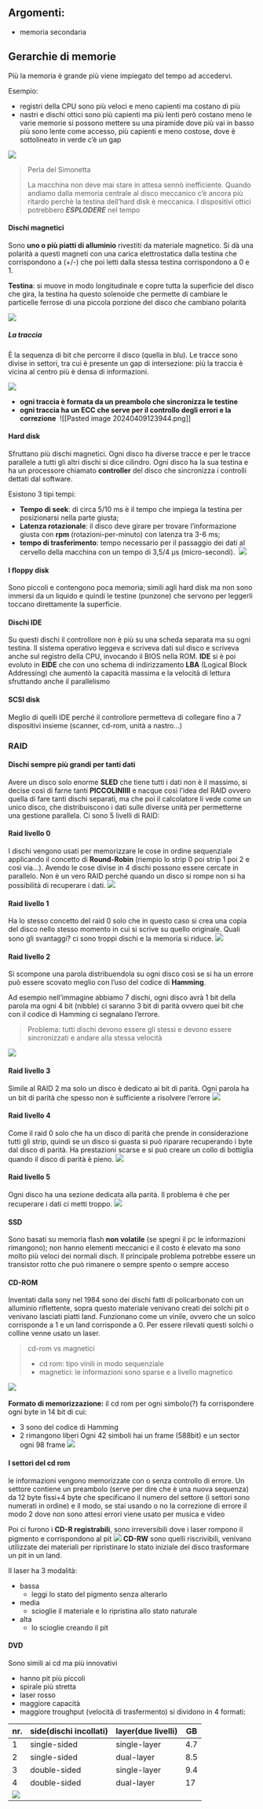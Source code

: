 ## Argomenti:

- memoria secondaria

## Gerarchie di memorie[](https://likingaxis.github.io/UNI/UNI/ARCHITETTURA/LEZIONI/3.Le-memorie#gerarchie-di-memorie)

Più la memoria è grande più viene impiegato del tempo ad accedervi.

Esempio:
- registri della CPU sono più veloci e meno capienti ma costano di più
- nastri e dischi ottici sono più capienti ma più lenti però costano meno le varie memorie si possono mettere su una piramide dove più vai in basso più sono lente come accesso, più capienti e meno costose, dove è sottolineato in verde c’è un gap 

 ![](https://likingaxis.github.io/UNI/UNI/UTILITY/Screen-Shot-2024-03-12-at-10.49.07.png)

> Perla del Simonetta
> 
> La macchina non deve mai stare in attesa sennò inefficiente. Quando andiamo dalla memoria centrale al disco meccanico c’è ancora più ritardo perchè la testina dell’hard disk è meccanica.
> I dispositivi ottici potrebbero ***ESPLODERE*** nel tempo

#### Dischi magnetici[](https://likingaxis.github.io/UNI/UNI/ARCHITETTURA/LEZIONI/3.Le-memorie#dischi-magnetici)

Sono **uno o più piatti di alluminio** rivestiti da materiale magnetico. Si dà una polarità a questi magneti con una carica elettrostatica dalla testina che corrispondono a (+/-) che poi letti dalla stessa testina corrispondono a 0 e 1.

**Testina**: si muove in modo longitudinale e copre tutta la superficie del disco che gira, la testina ha questo solenoide che permette di cambiare le particelle ferrose di una piccola porzione del disco che cambiano polarità 

![](https://likingaxis.github.io/UNI/UNI/UTILITY/Screen-Shot-2024-03-12-at-11.05.03.png)

##### La traccia[](https://likingaxis.github.io/UNI/UNI/ARCHITETTURA/LEZIONI/3.Le-memorie#la-traccia)

È la sequenza di bit che percorre il disco (quella in blu).
Le tracce sono divise in settori, tra cui è presente un gap di intersezione: più la traccia è vicina al centro più è densa di informazioni.

![](https://likingaxis.github.io/UNI/UNI/UTILITY/Screen-Shot-2024-03-12-at-11.06.25.png)

- **ogni traccia è formata da un preambolo che sincronizza le testine**
- **ogni traccia ha un ECC che serve per il controllo degli errori e la correzione** 
![[Pasted image 20240409123944.png]]

#### Hard disk[](https://likingaxis.github.io/UNI/UNI/ARCHITETTURA/LEZIONI/3.Le-memorie#hard-disk)

Sfruttano più dischi magnetici. 
Ogni disco ha diverse tracce e per le tracce parallele a tutti gli altri dischi si dice cilindro.
Ogni disco ha la sua testina e ha un processore chiamato **controller** del disco che sincronizza i controlli dettati dal software.

 Esistono 3 tipi tempi:
- **Tempo di seek**: di circa 5/10 ms è il tempo che impiega la testina per posizionarsi nella parte giusta;
- **Latenza rotazionale**: il disco deve girare per trovare l’informazione giusta con **rpm** (rotazioni-per-minuto) con latenza tra 3-6 ms;
- **tempo di trasferimento**: tempo necessario per il passaggio dei dati al cervello della macchina con un tempo di 3,5/4 µs (micro-secondi). 
![](https://likingaxis.github.io/UNI/UNI/UTILITY/Screen-Shot-2024-03-12-at-11.34.55.png)

#### I floppy disk[](https://likingaxis.github.io/UNI/UNI/ARCHITETTURA/LEZIONI/3.Le-memorie#i-floppy-disk)

Sono piccoli e contengono poca memoria; simili agli hard disk ma non sono immersi da un liquido e quindi le testine (punzone) che servono per leggerli toccano direttamente la superficie.

#### Dischi IDE[](https://likingaxis.github.io/UNI/UNI/ARCHITETTURA/LEZIONI/3.Le-memorie#dischi-ide)

Su questi dischi il controllore non è più su una scheda separata ma su ogni testina. Il sistema operativo leggeva e scriveva dati sul disco e scriveva anche sul registro della CPU, invocando il BIOS nella ROM.
**IDE** si è poi evoluto in **EIDE** che con uno schema di indirizzamento **LBA** (Logical Block Addressing) che aumentò la capacità massima e la velocità di lettura sfruttando anche il parallelismo

#### SCSI disk[](https://likingaxis.github.io/UNI/UNI/ARCHITETTURA/LEZIONI/3.Le-memorie#scsi-disk)

Meglio di quelli IDE perché il controllore permetteva di collegare fino a 7 dispositivi insieme (scanner, cd-rom, unità a nastro…)

### RAID[](https://likingaxis.github.io/UNI/UNI/ARCHITETTURA/LEZIONI/3.Le-memorie#raid)

#### Dischi sempre più grandi per tanti dati[](https://likingaxis.github.io/UNI/UNI/ARCHITETTURA/LEZIONI/3.Le-memorie#dischi-sempre-pi%C3%B9-grandi-per-tanti-dati)

Avere un disco solo enorme **SLED** che tiene tutti i dati non è il massimo, si decise così di farne tanti **PICCOLINIIII** e nacque così l’idea del RAID ovvero quella di fare tanti dischi separati, ma che poi il calcolatore li vede come un unico disco, che distribuiscono i dati sulle diverse unità per permetterne una gestione parallela. 
Ci sono 5 livelli di RAID:

#### Raid livello 0[](https://likingaxis.github.io/UNI/UNI/ARCHITETTURA/LEZIONI/3.Le-memorie#raid-livello-0)

I dischi vengono usati per memorizzare le cose in ordine sequenziale applicando il concetto di **Round-Robin** (riempio lo strip 0 poi strip 1 poi 2 e così via…). Avendo le cose divise in 4 dischi possono essere cercate in parallelo. 
Non è un vero RAID perché quando un disco si rompe non si ha possibilità di recuperare i dati.
![](https://likingaxis.github.io/UNI/UNI/UTILITY/Screen-Shot-2024-03-12-at-15.03.51.png)

#### Raid livello 1[](https://likingaxis.github.io/UNI/UNI/ARCHITETTURA/LEZIONI/3.Le-memorie#raid-livello-1)

Ha lo stesso concetto del raid 0 solo che in questo caso si crea una copia del disco nello stesso momento in cui si scrive su quello originale.
Quali sono gli svantaggi? ci sono troppi dischi e la memoria si riduce. ![](https://likingaxis.github.io/UNI/UNI/UTILITY/Screen-Shot-2024-03-12-at-15.09.21.png)

#### Raid livello 2[](https://likingaxis.github.io/UNI/UNI/ARCHITETTURA/LEZIONI/3.Le-memorie#raid-livello-2)

Si scompone una parola distribuendola su ogni disco così se si ha un errore può essere scovato meglio con l’uso del codice di **Hamming**. 

Ad esempio nell’immagine abbiamo 7 dischi, ogni disco avrà 1 bit della parola ma ogni 4 bit (nibble) ci saranno 3 bit di parità ovvero quei bit che con il codice di Hamming ci segnalano l’errore.

>Problema: tutti dischi devono essere gli stessi e devono essere sincronizzati e andare alla stessa velocità

![](https://likingaxis.github.io/UNI/UNI/UTILITY/Screen-Shot-2024-03-12-at-15.11.10.png)

#### Raid livello 3[](https://likingaxis.github.io/UNI/UNI/ARCHITETTURA/LEZIONI/3.Le-memorie#raid-livello-3)

Simile al RAID 2 ma solo un disco è dedicato ai bit di parità. Ogni parola ha un bit di parità che spesso non è sufficiente a risolvere l’errore ![](https://likingaxis.github.io/UNI/UNI/UTILITY/Screen-Shot-2024-03-12-at-15.25.41.png)

#### Raid livello 4[](https://likingaxis.github.io/UNI/UNI/ARCHITETTURA/LEZIONI/3.Le-memorie#raid-livello-4)

Come il raid 0 solo che ha un disco di parità che prende in considerazione tutti gli strip, quindi se un disco si guasta si può riparare recuperando i byte dal disco di parità. Ha prestazioni scarse e si può creare un collo di bottiglia quando il disco di parità è pieno.
![](https://likingaxis.github.io/UNI/UNI/UTILITY/Screen-Shot-2024-03-12-at-15.31.37.png)

#### Raid livello 5[](https://likingaxis.github.io/UNI/UNI/ARCHITETTURA/LEZIONI/3.Le-memorie#raid-livello-5)
Ogni disco ha una sezione dedicata alla parità. 
Il problema è che per recuperare i dati ci metti troppo.
![](https://likingaxis.github.io/UNI/UNI/UTILITY/Screen-Shot-2024-03-12-at-15.44.00.png) 


#### SSD[](https://likingaxis.github.io/UNI/UNI/ARCHITETTURA/LEZIONI/3.Le-memorie#ssd)

Sono basati su memoria flash **non volatile** (se spegni il pc le informazioni rimangono); non hanno elementi meccanici e il costo è elevato ma sono molto più veloci dei normali disch.
Il principale problema potrebbe essere un transistor rotto che può rimanere o sempre spento o sempre acceso

#### CD-ROM[](https://likingaxis.github.io/UNI/UNI/ARCHITETTURA/LEZIONI/3.Le-memorie#cd-rom)

Inventati dalla sony nel 1984 sono dei dischi fatti di policarbonato con un alluminio riflettente, sopra questo materiale venivano creati dei solchi pit o venivano lasciati piatti land.
Funzionano come un vinile, ovvero che un solco corrisponde a 1 e un land corrisponde a 0. Per essere rilevati questi solchi o colline venne usato un laser.

>cd-rom vs magnetici 
>- cd rom: tipo vinili in modo sequenziale 
>- magnetici: le informazioni sono sparse e a livello magnetico 

![](https://likingaxis.github.io/UNI/UNI/UTILITY/Screen-Shot-2024-03-12-at-16.00.52.png) 

**Formato di memorizzazione:** il cd rom per ogni simbolo(?) fa corrispondere ogni byte in 14 bit di cui:
- 3 sono del codice di Hamming
- 2 rimangono liberi 
Ogni 42 simboli hai un frame (588bit) e un sector ogni 98 frame ![](https://likingaxis.github.io/UNI/UNI/UTILITY/Screen-Shot-2024-03-12-at-16.14.20.png)

#### I settori del cd rom[](https://likingaxis.github.io/UNI/UNI/ARCHITETTURA/LEZIONI/3.Le-memorie#i-settori-del-cd-rom)

le informazioni vengono memorizzate con o senza controllo di errore. Un settore contiene un preambolo (serve per dire che è una nuova sequenza) da 12 byte fissi+4 byte che specificano il numero del settore (i settori sono numerati in ordine) e il modo, se stai usando o no la correzione di errore il modo 2 dove non sono attesi errori viene usato per musica e video

Poi ci furono i **CD-R registrabili**, sono irreversibili dove i laser rompono il pigmento e corrispondono al pit ![](https://likingaxis.github.io/UNI/UNI/UTILITY/Screen-Shot-2024-03-12-at-16.27.41.png)
**CD-RW** sono quelli riscrivibili, venivano utilizzate dei materiali per ripristinare lo stato iniziale del disco trasformare un pit in un land.

Il laser ha 3 modalità:
- bassa
    - leggi lo stato del pigmento senza alterarlo
- media
    - scioglie il materiale e lo ripristina allo stato naturale
- alta
    - lo scioglie creando il pit

#### DVD[](https://likingaxis.github.io/UNI/UNI/ARCHITETTURA/LEZIONI/3.Le-memorie#dvd)

Sono simili ai cd ma più innovativi

- hanno pit più piccoli
- spirale più stretta
- laser rosso
- maggiore capacità
- maggiore troughput (velocità di trasfermento) si dividono in 4 formati:

|nr.|side(dischi incollati)|layer(due livelli)|GB|
|---|---|---|---|
|1|single-sided|single-layer|4.7|
|2|single-sided|dual-layer|8.5|
|3|double-sided|single-layer|9.4|
|4|double-sided|dual-layer|17|
|![](https://likingaxis.github.io/UNI/UNI/UTILITY/Screen-Shot-2024-03-12-at-16.49.54.png)|